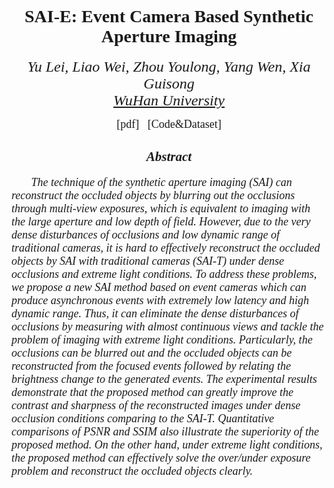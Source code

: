 <p><h1 style="font-family:Times New Roman" align = "center">SAI-E: Event Camera Based Synthetic Aperture Imaging </h1><p>
<p><div style="font-family:Times New Roman" align = "center"><font size="5"><i>Yu Lei, Liao Wei, Zhou Youlong, Yang Wen, Xia Guisong</i></font></div>
<div style="font-family:Times New Roman" align = "center"><font size ="5"><i> <a href="https://en.whu.edu.cn/">WuHan University</a></i></font></div><p>
<div style="font-family:Times New Roman" align = "center"><font size=4>[pdf] &nbsp;&nbsp;[Code&Dataset] </font></div>
<h2 style="font-family:Times New Roman" align="center"><i> Abstract <i></h2>
<p><div style="font-family:Times New Roman">  <font size="4">  &nbsp &nbsp&nbsp &nbsp The technique of the synthetic aperture imaging (SAI)
can reconstruct the occluded objects by blurring out the occlusions
through multi-view exposures, which is equivalent to imaging with
the large aperture and low depth of field. However, due to the very
dense disturbances of occlusions and low dynamic range of
traditional cameras, it is hard to effectively reconstruct the
occluded objects by SAI with traditional cameras (SAI-T) under dense
occlusions and extreme light conditions. To address these problems,
we propose a new SAI method based on event cameras which can produce
asynchronous events with extremely low latency and high dynamic
range. Thus, it can eliminate the dense disturbances of occlusions
by measuring with almost continuous views and tackle the problem of
imaging with extreme light conditions. Particularly, the occlusions
can be blurred out and the occluded objects can be reconstructed
from the focused events followed by relating the brightness change
to the generated events. The experimental results demonstrate that
the proposed method can greatly improve the contrast and sharpness
of the reconstructed images under dense occlusion conditions
comparing to the SAI-T. Quantitative comparisons of PSNR and SSIM
also illustrate the superiority of the proposed method. On the other
hand, under extreme light conditions, the proposed method can
effectively solve the over/under exposure problem and reconstruct
the occluded objects clearly.</font></div><p>
